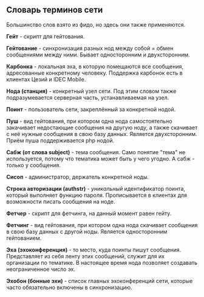## Словарь терминов сети

Большинство слов взято из фидо, но здесь они также применяются.

**Гейт** - скрипт для гейтования.

**Гейтование** - синхронизация разных нод между собой = обмен сообщениями между ними. Бывает односторонним и двухсторонним.

**Карбонка** - локальная эха, в которую помещаются все сообщения, адресованные конкретному человеку. Поддержка карбонок есть в клиентах Цезий и IDEC Mobile.

**Нода (станция)** - конкретный узел сети. Под этим словом также подразумевается серверная часть, устанавливаемая на узел.

**Поинт** - пользователь сети, закреплённый за конкретной нодой.

**Пуш** - вид гейтования, при котором одна нода самостоятельно закачивает недостающие сообщения на другую ноду, а также скачивает с неё нужные сообщения в свою базу данных. Является двухсторонним. Приём пуша поддерживается php нодой.

**Сабж (от слова subject)** - тема сообщения. Само понятие "тема" не используется, потому что тематика может быть у чего угодно. А сабж - только у сообщения.

**Сисоп** - администратор, держатель конкретной ноды.

**Строка авторизации (authstr)** - *уникальный* идентификатор поинта, который выполняет функцию пароля. Прописывается в клиентах для возможности писать сообщения на ноде.

**Фетчер** - скрипт для фетчинга, на данный момент равен гейту.

**Фетчинг** - вид гейтования, при котором одна нода скачивает сообщения в свою базу данных с другой ноды. Является односторонним гейтованием.

**Эха (эхоконференция)** - то место, куда поинты пишут сообщения. Представляет из себя ленту этих сообщений, служит для их организации по тематике. В настоящее время нода позволяет создавать неограниченное число эх.

**Эхобон (бонные эхи)** - список главных эхоконференций сети, которые часто обязательно включены в синхронизацию.
